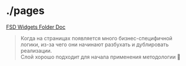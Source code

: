 # ./pages
[FSD Widgets Folder Doc](https://feature-sliced.design/ru/docs/reference/units/layers/widgets)

> Когда на страницах появляется много бизнес-специфичной логики, из-за чего они начинают разбухать и дублировать реализации. <br/>
Слой хорошо подходит для начала применения методологии 🚀

